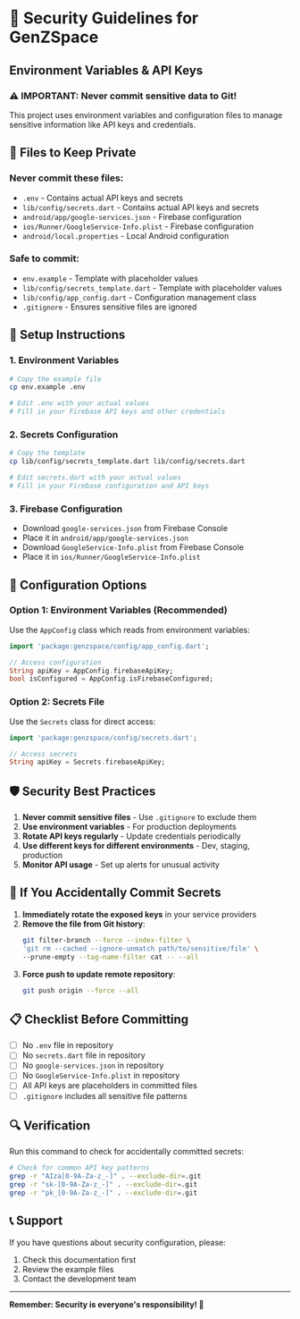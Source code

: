 # 🔐 Security Guidelines for GenZSpace

## Environment Variables & API Keys

### ⚠️ **IMPORTANT: Never commit sensitive data to Git!**

This project uses environment variables and configuration files to manage sensitive information like API keys and credentials.

## 📁 Files to Keep Private

### Never commit these files:
- `.env` - Contains actual API keys and secrets
- `lib/config/secrets.dart` - Contains actual API keys and secrets
- `android/app/google-services.json` - Firebase configuration
- `ios/Runner/GoogleService-Info.plist` - Firebase configuration
- `android/local.properties` - Local Android configuration

### Safe to commit:
- `env.example` - Template with placeholder values
- `lib/config/secrets_template.dart` - Template with placeholder values
- `lib/config/app_config.dart` - Configuration management class
- `.gitignore` - Ensures sensitive files are ignored

## 🚀 Setup Instructions

### 1. Environment Variables
```bash
# Copy the example file
cp env.example .env

# Edit .env with your actual values
# Fill in your Firebase API keys and other credentials
```

### 2. Secrets Configuration
```bash
# Copy the template
cp lib/config/secrets_template.dart lib/config/secrets.dart

# Edit secrets.dart with your actual values
# Fill in your Firebase configuration and API keys
```

### 3. Firebase Configuration
- Download `google-services.json` from Firebase Console
- Place it in `android/app/google-services.json`
- Download `GoogleService-Info.plist` from Firebase Console
- Place it in `ios/Runner/GoogleService-Info.plist`

## 🔧 Configuration Options

### Option 1: Environment Variables (Recommended)
Use the `AppConfig` class which reads from environment variables:
```dart
import 'package:genzspace/config/app_config.dart';

// Access configuration
String apiKey = AppConfig.firebaseApiKey;
bool isConfigured = AppConfig.isFirebaseConfigured;
```

### Option 2: Secrets File
Use the `Secrets` class for direct access:
```dart
import 'package:genzspace/config/secrets.dart';

// Access secrets
String apiKey = Secrets.firebaseApiKey;
```

## 🛡️ Security Best Practices

1. **Never commit sensitive files** - Use `.gitignore` to exclude them
2. **Use environment variables** - For production deployments
3. **Rotate API keys regularly** - Update credentials periodically
4. **Use different keys for different environments** - Dev, staging, production
5. **Monitor API usage** - Set up alerts for unusual activity

## 🚨 If You Accidentally Commit Secrets

1. **Immediately rotate the exposed keys** in your service providers
2. **Remove the file from Git history**:
   ```bash
   git filter-branch --force --index-filter \
   'git rm --cached --ignore-unmatch path/to/sensitive/file' \
   --prune-empty --tag-name-filter cat -- --all
   ```
3. **Force push to update remote repository**:
   ```bash
   git push origin --force --all
   ```

## 📋 Checklist Before Committing

- [ ] No `.env` file in repository
- [ ] No `secrets.dart` file in repository
- [ ] No `google-services.json` in repository
- [ ] No `GoogleService-Info.plist` in repository
- [ ] All API keys are placeholders in committed files
- [ ] `.gitignore` includes all sensitive file patterns

## 🔍 Verification

Run this command to check for accidentally committed secrets:
```bash
# Check for common API key patterns
grep -r "AIza[0-9A-Za-z_-]" . --exclude-dir=.git
grep -r "sk-[0-9A-Za-z_-]" . --exclude-dir=.git
grep -r "pk_[0-9A-Za-z_-]" . --exclude-dir=.git
```

## 📞 Support

If you have questions about security configuration, please:
1. Check this documentation first
2. Review the example files
3. Contact the development team

---

**Remember: Security is everyone's responsibility! 🔐**
